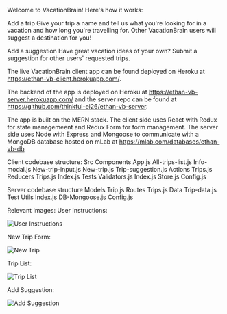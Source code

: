Welcome to VacationBrain! 
Here's how it works:

Add a trip
Give your trip a name and tell us what you're looking for in a vacation and how long you're travelling for.
Other VacationBrain users will suggest a destination for you!

Add a suggestion
Have great vacation ideas of your own? Submit a suggestion for other users' requested trips.

The live VacationBrain client app can be found deployed on Heroku at https://ethan-vb-client.herokuapp.com/.

The backend of the app is deployed on Heroku at https://ethan-vb-server.herokuapp.com/ and the server repo can be found at https://github.com/thinkful-ei26/ethan-vb-server.

The app is built on the MERN stack. 
The client side uses React with Redux for state managemeent and Redux Form for form management. 
The server side uses Node with Express and Mongoose to communicate with a MongoDB database hosted on mLab at https://mlab.com/databases/ethan-vb-db

Client codebase structure: 
Src
   Components
      App.js
      All-trips-list.js
      Info-modal.js
      New-trip-input.js
      New-trip.js
      Trip-suggestion.js
   Actions
      Trips.js
   Reducers
      Trips.js
      Index.js
   Tests
   Validators.js
   Index.js
   Store.js
   Config.js
   
Server codebase structure
   Models
      Trip.js
   Routes
      Trips.js
   Data
      Trip-data.js
   Test
   Utils
   Index.js
   DB-Mongoose.js
   Config.js
   
   
   

Relevant Images:
User Instructions:

![User Instructions](../master/readme-images/vb-v1-info-modal.PNG)
      
New Trip Form:

![New Trip](../master/readme-images/vb-v1-add-trip.PNG)
      
Trip List:

![Trip List](../master/readme-images/vb-v1-trip-list.PNG)
      
Add Suggestion:

![Add Suggestion](../master/readme-images/vb-v1-add-suggestion.PNG)
